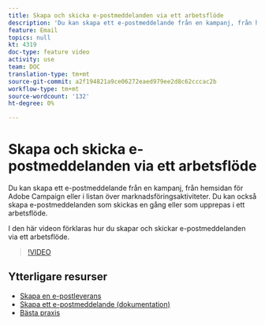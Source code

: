 ```yaml
---
title: Skapa och skicka e-postmeddelanden via ett arbetsflöde
description: 'Du kan skapa ett e-postmeddelande från en kampanj, från hemsidan för Adobe Campaign eller i listan över marknadsföringsaktiviteter. Du kan också skapa e-postmeddelanden som skickas en gång eller som upprepas i ett arbetsflöde. I den här videon förklaras hur du skapar en e-postleverans från hemsidan. '
feature: Email
topics: null
kt: 4319
doc-type: feature video
activity: use
team: DOC
translation-type: tm+mt
source-git-commit: a2f194821a9ce06272eaed979ee2d8c62cccac2b
workflow-type: tm+mt
source-wordcount: '132'
ht-degree: 0%

---
```



# Skapa och skicka e-postmeddelanden via ett arbetsflöde

Du kan skapa ett e-postmeddelande från en kampanj, från hemsidan för Adobe Campaign eller i listan över marknadsföringsaktiviteter. Du kan också skapa e-postmeddelanden som skickas en gång eller som upprepas i ett arbetsflöde.

I den här videon förklaras hur du skapar och skickar e-postmeddelanden via ett arbetsflöde.

>[!VIDEO](https://video.tv.adobe.com/v/31465?quality=12)

## Ytterligare resurser

* [Skapa en e-postleverans](/help/communication-channels/email/create-email-from-homepage.md)
* [Skapa ett e-postmeddelande (dokumentation)](https://docs.adobe.com/content/help/en/campaign-standard/using/communication-channels/email-messages/creating-an-email.html)
* [Bästa praxis](https://docs.campaign.adobe.com/doc/standard/getting_started/en/ACS_DeliveryBestPractices.html)
